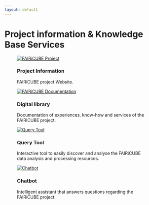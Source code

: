 ```yaml
---
layout: default
---
```


<h1 class="cards-page-title">Project information & Knowledge Base Services</h1>

<div class="cards-paragraph">
    <div class="portfolio e-shop">
            <div class="row">
                <div class="col-xs-12 products-carousel">
                    <div class="gallery portfolio-grid portfolio-animation-std products-carousel-itself">
                        <div class="gallery-cell col-xs-12 col-sm-6 col-md-3 col-lg-3">
                            <figure class="gallery-item shop-item card-item">
                                <a href="https://fairicube.nilu.no/" target="main-frame">
                                    <img src="{{ "images/project-info.png" | relative_url }}" alt="FAIRiCUBE Project">
                                </a>
                                <h3>Project Information</h3>
                                <p>
                                    FAIRiCUBE project Website.
                                </p>
                            </figure>
                        </div>
                        <div class="gallery-cell col-xs-12 col-sm-6 col-md-3 col-lg-3">
                            <figure class="gallery-item shop-item card-item">
                                <a href="https://fairicube.readthedocs.io/" target="_blank">
                                    <img src="{{ "images/fairicube-documentation.png" | relative_url }}" alt="FAIRiCUBE Documentation">
                                </a>
                                <h3>Digital library</h3>
                                <p>
                                    Documentation of experiences, know-how and services of the FAIRICUBE project.
                                </p>
                            </figure>
                        </div>
                        <div class="gallery-cell col-xs-12 col-sm-6 col-md-3 col-lg-3">
                            <figure class="gallery-item shop-item card-item">
                                <a href="https://fairicube-kb.dev.epsilon-italia.it/" target="_blank">
                                    <img src="{{ "images/knowledge-base.png" | relative_url }}" alt="Query Tool">
                                </a>
                                <h3>Query Tool</h3>
                                <p>
                                    Interactive tool to easily discover and analyse the FAIRiCUBE data analysis and processing resources.
                                </p>
                            </figure>
                        </div>
                        <div class="gallery-cell col-xs-12 col-sm-6 col-md-3 col-lg-3">
                            <figure class="gallery-item shop-item card-item">
                                <a href="" target="_blank">
                                    <img src="{{ "images/chatbot.png" | relative_url }}" alt="Chatbot">
                                </a>
                                <h3>Chatbot</h3>
                                <p>
                                    Intelligent assistant that answers questions regarding the FAIRiCUBE project.
                                </p>
                            </figure>
                        </div>
                    </div>
                </div>
            </div>
    </div>
</div>
